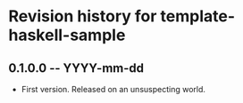 # Revision history for template-haskell-sample

## 0.1.0.0 -- YYYY-mm-dd

* First version. Released on an unsuspecting world.
